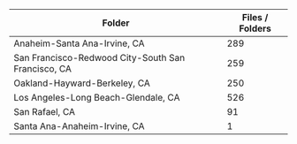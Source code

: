| Folder                                             |   Files / Folders |
|----------------------------------------------------|-------------------|
| Anaheim-Santa Ana-Irvine, CA                       |               289 |
| San Francisco-Redwood City-South San Francisco, CA |               259 |
| Oakland-Hayward-Berkeley, CA                       |               250 |
| Los Angeles-Long Beach-Glendale, CA                |               526 |
| San Rafael, CA                                     |                91 |
| Santa Ana-Anaheim-Irvine, CA                       |                 1 |